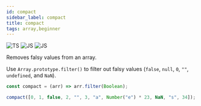 ```yaml
---
id: compact
sidebar_label: compact
title: compact
tags: array,beginner
---
```


![TS](https://img.shields.io/badge/supports-typescript-blue.svg?style=flat-square)
![JS](https://img.shields.io/badge/supports-javascript-yellow.svg?style=flat-square)
![JS](https://img.shields.io/badge/supports-deno-green.svg?style=flat-square)

Removes falsy values from an array.

Use `Array.prototype.filter()` to filter out falsy values (`false`, `null`, `0`, `""`, `undefined`, and `NaN`).

```ts
const compact = (arr) => arr.filter(Boolean);
```

```ts
compact([0, 1, false, 2, "", 3, "a", Number("e") * 23, NaN, "s", 34]); // [ 1, 2, 3, 'a', 's', 34 ]
```
